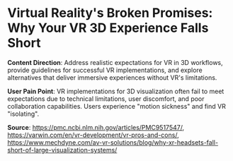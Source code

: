 # Virtual Reality's Broken Promises: Why Your VR 3D Experience Falls Short

**Content Direction**: Address realistic expectations for VR in 3D workflows, provide guidelines for successful VR implementations, and explore alternatives that deliver immersive experiences without VR's limitations.

**User Pain Point**: VR implementations for 3D visualization often fail to meet expectations due to technical limitations, user discomfort, and poor collaboration capabilities. Users experience "motion sickness" and find VR "isolating".

**Source**: https://pmc.ncbi.nlm.nih.gov/articles/PMC9517547/, https://varwin.com/en/vr-development/vr-pros-and-cons/, https://www.mechdyne.com/av-vr-solutions/blog/why-xr-headsets-fall-short-of-large-visualization-systems/
